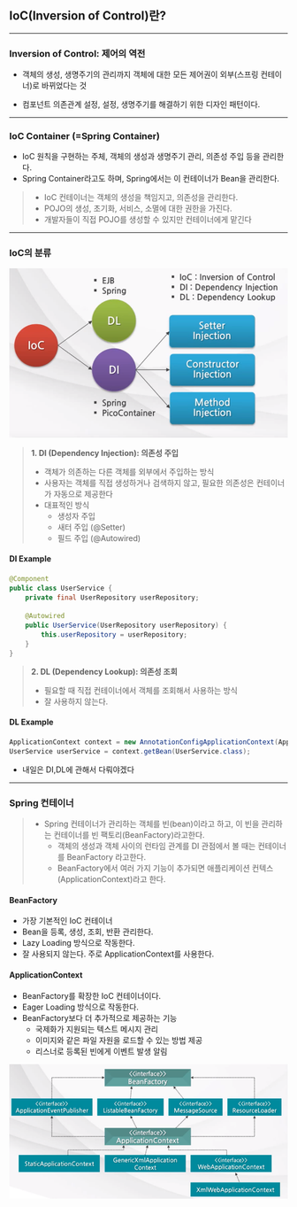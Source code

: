 ## IoC(Inversion of Control)란?

<hr>

### Inversion of Control: 제어의 역전
* 객체의 생성, 생명주기의 관리까지 객체에 대한 모든 제어권이 외부(스프링 컨테이너)로 바뀌었다는 것

* 컴포넌트 의존관계 설정, 설정, 생명주기를 해결하기 위한 디자인 패턴이다.

<hr>

### IoC Container (=Spring Container)
* IoC 원칙을 구현하는 주체, 객체의 생성과 생명주기 관리, 의존성 주입 등을 관리한다.
* Spring Container라고도 하며, Spring에서는 이 컨테이너가 Bean을 관리한다.
> * IoC 컨테이너는 객체의 생성을 책임지고, 의존성을 관리한다.
> * POJO의 생성, 초기화, 서비스, 소멸에 대한 권한을 가진다.
> * 개발자들이 직접 POJO를 생성할 수 있지만 컨테이너에게 맡긴다

<hr>

### IoC의 분류

![DIAndDL.png](..%2Fimage%2FIoC%2FDIAndDL.png)

> **1. DI (Dependency Injection): 의존성 주입**
> * 객체가 의존하는 다른 객체를 외부에서 주입하는 방식
> * 사용자는 객체를 직접 생성하거나 검색하지 않고, 필요한 의존성은 컨테이너가 자동으로 제공한다
> * 대표적인 방식
>   * 생성자 주입
>   * 새터 주입 (@Setter)
>   * 필드 주입 (@Autowired)

#### DI Example
```java
@Component
public class UserService {
    private final UserRepository userRepository;

    @Autowired
    public UserService(UserRepository userRepository) {
        this.userRepository = userRepository;
    }
}
```

> **2. DL (Dependency Lookup): 의존성 조회**
> * 필요할 때 직접 컨테이너에서 객체를 조회해서 사용하는 방식
> * 잘 사용하지 않는다.

#### DL Example
```java
ApplicationContext context = new AnnotationConfigApplicationContext(AppConfig.class);
UserService userService = context.getBean(UserService.class);
```

* 내일은 DI,DL에 관해서 다뤄야겠다

<hr>

### Spring 컨테이너

> * Spring 컨테이너가 관리하는 객체를 빈(bean)이라고 하고, 이 빈을 관리하는 컨테이너를 빈 팩토리(BeanFactory)라고한다.
>   * 객체의 생성과 객체 사이의 런타임 관계를 DI 관점에서 볼 때는 컨테이너를 BeanFactory 라고한다.
>   * BeanFactory에서 여러 가지 기능이 추가되면 애플리케이션 컨텍스(ApplicationContext)라고 한다.

#### BeanFactory
* 가장 기본적인 IoC 컨테이너
* Bean을 등록, 생성, 조회, 반환 관리한다.
* Lazy Loading 방식으로 작동한다.
* 잘 사용되지 않는다. 주로 ApplicationContext를 사용한다.

#### ApplicationContext
* BeanFactory를 확장한 IoC 컨테이너이다.
* Eager Loading 방식으로 작동한다.
* BeanFactory보다 더 추가적으로 제공하는 기능
    * 국제화가 지원되는 텍스트 메시지 관리
    * 이미지와 같은 파일 자원을 로드할 수 있는 방법 제공
    * 리스너로 등록된 빈에게 이벤트 발생 알림

![BeanFactoryAndApplicationContext.png](..%2Fimage%2FIoC%2FBeanFactoryAndApplicationContext.png)


